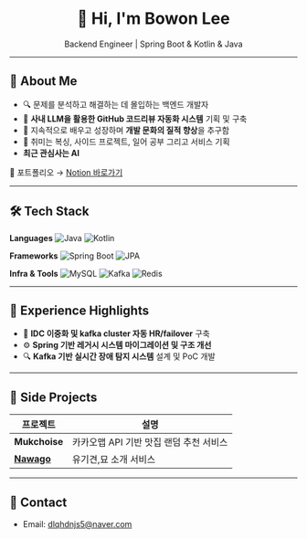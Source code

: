 <h1 align="center">👋 Hi, I'm Bowon Lee</h1>
<p align="center">
  Backend Engineer | Spring Boot & Kotlin & Java
</p>

---

## 💼 About Me
- 🔍 문제를 분석하고 해결하는 데 몰입하는 백엔드 개발자
- 🧠 **사내 LLM을 활용한 GitHub 코드리뷰 자동화 시스템** 기획 및 구축
- 🌱 지속적으로 배우고 성장하며 **개발 문화의 질적 향상**을 추구함
- 🥊 취미는 복싱, 사이드 프로젝트, 일어 공부 그리고 서비스 기획
- **최근 관심사는 AI**

📄 포트폴리오 → [Notion 바로가기](https://bowons.notion.site/LEE-BOWON-d23005d20ef3445694243f5be7bfd519)

---

## 🛠 Tech Stack

**Languages**
![Java](https://img.shields.io/badge/Java-007396?style=flat&logo=java&logoColor=white)
![Kotlin](https://img.shields.io/badge/Kotlin-7F52FF?style=flat&logo=kotlin&logoColor=white)

**Frameworks**
![Spring Boot](https://img.shields.io/badge/SpringBoot-6DB33F?style=flat&logo=springboot&logoColor=white)
![JPA](https://img.shields.io/badge/JPA-59666C?style=flat&logo=hibernate&logoColor=white)

**Infra & Tools**
![MySQL](https://img.shields.io/badge/MySQL-4479A1?style=flat&logo=mysql&logoColor=white)
![Kafka](https://img.shields.io/badge/Kafka-231F20?style=flat&logo=apachekafka&logoColor=white)
![Redis](https://img.shields.io/badge/Redis-DC382D?style=flat&logo=redis&logoColor=white)


---

## 🚀 Experience Highlights
- 🧩 **IDC 이중화 및 kafka cluster 자동 HR/failover** 구축 
- ⚙️ **Spring 기반 레거시 시스템 마이그레이션 및 구조 개선**
- 🔍 **Kafka 기반 실시간 장애 탐지 시스템** 설계 및 PoC 개발


---

## 🧩 Side Projects
| 프로젝트 | 설명 |
|----------|------|
| **Mukchoise** | 카카오맵 API 기반 맛집 랜덤 추천 서비스 |
| **[Nawago](https://github.com/dlqhdnjs5/nawago_project)** | 유기견,묘 소개 서비스 |

---

## 📨 Contact
- Email: dlqhdnjs5@naver.com
